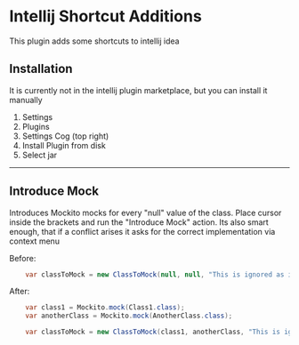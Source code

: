 # Intellij Shortcut Additions

This plugin adds some shortcuts to intellij idea

## Installation

It is currently not in the intellij plugin marketplace, but you can install it manually

1. Settings
2. Plugins
3. Settings Cog (top right)
4. Install Plugin from disk
5. Select jar

----------------------

## Introduce Mock

Introduces Mockito mocks for every "null" value of the class. Place cursor inside the brackets and run the "Introduce
Mock"
action. Its also smart enough, that if a conflict arises it asks for the correct implementation via context menu

Before:

```java
    var classToMock = new ClassToMock(null, null, "This is ignored as its not null");
```

After:

```java
    var class1 = Mockito.mock(Class1.class);
    var anotherClass = Mockito.mock(AnotherClass.class);

    var classToMock = new ClassToMock(class1, anotherClass, "This is ignored as its not null");
```
